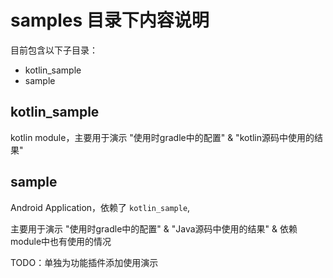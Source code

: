 # samples 目录下内容说明

目前包含以下子目录：

* kotlin_sample
* sample

## kotlin_sample

kotlin module，主要用于演示 "使用时gradle中的配置" & "kotlin源码中使用的结果"

## sample

Android Application，依赖了 `kotlin_sample`, 

主要用于演示 "使用时gradle中的配置" & "Java源码中使用的结果" & 依赖module中也有使用的情况

TODO：单独为功能插件添加使用演示
